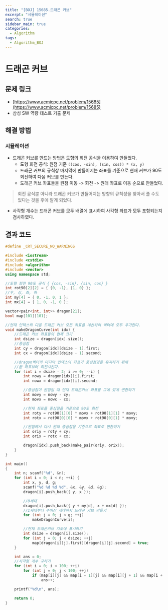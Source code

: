 ```yaml
---
title: "[BOJ] 15685.드래곤 커브"
excerpt: "시뮬레이션"
search: true
sidebar_main: true
categories:
  - Algorithm
tags:
  - Algorithm_BOJ
---
```


# 드래곤 커브

## 문제 링크
- [https://www.acmicpc.net/problem/15685](https://www.acmicpc.net/problem/15685)
- 삼성 SW 역량 테스트 기출 문제

## 해결 방법
### 시뮬레이션
- 드래곤 커브를 만드는 방법은 도형의 회전 공식을 이용하여 만들었다.
  - 도형 회전 공식: 원점 기준 ```((cos, -sin), (sin, cos)) * (x, y)```
  - 드래곤 커브의 규칙상 마지막에 만들어지는 좌표를 기준으로 현재 커브가 90도 회전하여 다음 커브를 만든다.
  - 도래곤 커브 좌표들을 원점 이동 -> 회전 -> 원래 좌표로 이동 순으로 만들었다.

> 회전 공식뿐 아니라 드래곤 커브가 만들어지는 방향의 규칙성을 찾아서 풀 수도 있다는 것을 후에 알게 되었다.

- 사각형 개수는 드래곤 커브를 모두 배열에 표시하여 사각형 좌표가 모두 포함되는지 검사하였다.

## 결과 코드

```cpp
#define _CRT_SECURE_NO_WARNINGS

#include <iostream>
#include <cstdio>
#include <algorithm>
#include <vector>
using namespace std;

//도형 회전 90도 공식 { {cos, -sin}, {sin, cos} }
int rot90[2][2] = { {0, -1}, {1, 0} };
//우, 상, 좌, 하
int my[4] = { 0, -1, 0, 1 };
int mx[4] = { 1, 0, -1, 0 };

vector<pair<int, int>> dragon[21];
bool map[101][101];

//현재 인덱스의 다음 드래곤 커브 모든 좌표를 계산하여 벡터에 모두 추가한다.
void makeDragonCurve(int idx) {
	//드래곤 커브 좌표들의 현재 크기
	int dsize = dragon[idx].size();
	//중심점
	int cy = dragon[idx][dsize - 1].first;
	int cx = dragon[idx][dsize - 1].second;

	//dragon벡터의 마지막 인덱스의 좌표가 중심점임을 유지하기 위해
	//끝 좌표부터 회전시킨다.
	for (int i = dsize - 2; i >= 0; --i) {
		int nowy = dragon[idx][i].first;
		int nowx = dragon[idx][i].second;

		//중심점이 원점일 때 현재 드래콘커브 좌표를 그에 맞게 변환하기
		int movy = nowy - cy;
		int movx = nowx - cx;

		//현재 좌표를 중심점을 기준으로 90도 회전
		int roty = rot90[1][0] * movx + rot90[1][1] * movy;
		int rotx = rot90[0][0] * movx + rot90[0][1] * movy;

		//원점에서 다시 원래 중심점을 기준으로 좌표로 변환하기
		int oriy = roty + cy;
		int orix = rotx + cx;

		dragon[idx].push_back(make_pair(oriy, orix));
	}
}

int main()
{
	int n; scanf("%d", &n);
	for (int i = 0; i < n; ++i) {
		int x, y, d, g;
		scanf("%d %d %d %d", &x, &y, &d, &g);
		dragon[i].push_back({ y, x });

		//0세대
		dragon[i].push_back({ y + my[d], x + mx[d] });
		//1세대부터 주어진 세대까지 드래곤 커브 만들기
		for (int j = 0; j < g; ++j)
			makeDragonCurve(i);

		//현재 드래곤커브 지도에 표시하기
		int dsize = dragon[i].size();
		for (int j = 0; j < dsize; ++j)
			map[dragon[i][j].first][dragon[i][j].second] = true;
	}

	int ans = 0;
	//사각형 개수 구하기
	for (int i = 0; i < 100; ++i)
		for (int j = 0; j < 100; ++j)
			if (map[i][j] && map[i + 1][j] && map[i][j + 1] && map[i + 1][j + 1])
				ans++;

	printf("%d\n", ans);

	return 0;
}
```

